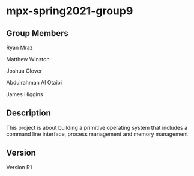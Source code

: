 # mpx-spring2021-group9

## Group Members
Ryan Mraz

Matthew Winston

Joshua Glover

Abdulrahman Al Otaibi

James Higgins

## Description
This project is about building a primitive operating system that includes a command line interface, process management and memory management

## Version
Version R1
